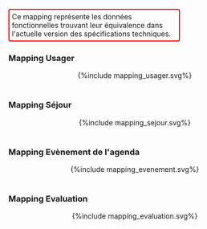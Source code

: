 <p style="padding: 5px; border-radius: 4px; border: 2px solid red; background: #11ffee00; width: 65%">
Ce mapping représente les données fonctionnelles trouvant leur équivalence dans l'actuelle version des spécifications techniques.
</p>

### Mapping Usager

<div class="figure" style="width:100%; display: flex; align-items: center; justify-content: center;">
{%include mapping_usager.svg%}</div>
<br>

### Mapping Séjour

<div class="figure" style="width:100%; display: flex; align-items: center; justify-content: center;">
{%include mapping_sejour.svg%}</div>
<br>

### Mapping Evènement de l'agenda

<div class="figure" style="width:100%; display: flex; align-items: center; justify-content: center;">
{%include mapping_evenement.svg%}</div>
<br>


### Mapping Evaluation

<div class="figure" style="width:100%; display: flex; align-items: center; justify-content: center;">
{%include mapping_evaluation.svg%}</div>
<br>